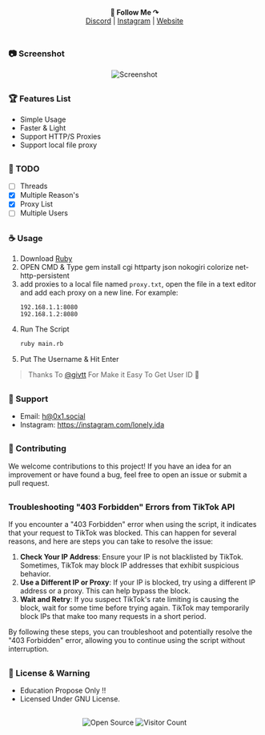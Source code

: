 <p align='center'>
  <b>📌 Follow Me ↷</b><br>  
  <a href="https://discord.com/users/994296793070325771">Discord</a> |
  <a href="https://instagram.com/lonely.ida">Instagram</a> |
  <a href="https://0x1.social/">Website</a><br><br>
</p>

##

### 📷 Screenshot

<p align="center">
   <img src="https://i.ibb.co/qpZXF1j/Xnip2025-01-17-11-29-36.png" alt="Screenshot">
</p>

##

### 🏆 Features List

- Simple Usage
- Faster & Light
- Support HTTP/S Proxies
- Support local file proxy

##

### 📝 TODO

- [ ] Threads
- [x] Multiple Reason's
- [x] Proxy List
- [ ] Multiple Users

##

### ☕️ Usage

1. Download [Ruby](https://www.ruby-lang.org/en/)
2. OPEN CMD & Type gem install cgi httparty json nokogiri colorize net-http-persistent
3. add proxies to a local file named `proxy.txt`, open the file in a text editor and add each proxy on a new line. For example:
   ```
   192.168.1.1:8080
   192.168.1.2:8080
   ```
4. Run The Script
   ```sh
   ruby main.rb
   ```
5. Put The Username & Hit Enter

> Thanks To [@givtt](https://github.com/givtt) For Make it Easy To Get User ID 💖

##

### 🧰 Support

- Email: <h@0x1.social>
- Instagram: https://instagram.com/lonely.ida

##

### 🤝 Contributing

We welcome contributions to this project! If you have an idea for an improvement or have found a bug, feel free to open an issue or submit a pull request.

##

### Troubleshooting "403 Forbidden" Errors from TikTok API

If you encounter a "403 Forbidden" error when using the script, it indicates that your request to TikTok was blocked. This can happen for several reasons, and here are steps you can take to resolve the issue:

1. **Check Your IP Address**: Ensure your IP is not blacklisted by TikTok. Sometimes, TikTok may block IP addresses that exhibit suspicious behavior.
2. **Use a Different IP or Proxy**: If your IP is blocked, try using a different IP address or a proxy. This can help bypass the block.
3. **Wait and Retry**: If you suspect TikTok's rate limiting is causing the block, wait for some time before trying again. TikTok may temporarily block IPs that make too many requests in a short period.

By following these steps, you can troubleshoot and potentially resolve the "403 Forbidden" error, allowing you to continue using the script without interruption.

##

### 📜 License & Warning

- Education Propose Only !!
- Licensed Under GNU License.

##

<p align="center">
  <img src="https://badges.frapsoft.com/os/v3/open-source.svg?v=103" alt="Open Source">
  <img src="https://visitor-badge.laobi.icu/badge?page_id=LeetIDA.Ez-Ban" alt="Visitor Count">
</p>
